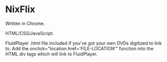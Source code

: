# NixFlix

Written in Chrome.

HTML/CSS/JavaScript.

FluidPlayer .html file included if you've got your own DVDs digitized to link to. Add the onclick="location.href='FILE-LOCATION'" function into the HTML div tags which will link to FluidPlayer.
